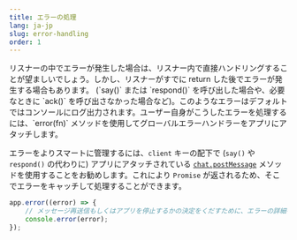 ```yaml
---
title: エラーの処理
lang: ja-jp
slug: error-handling
order: 1
---
```


<div class="section-content">
リスナーの中でエラーが発生した場合は、リスナー内で直接ハンドリングすることが望ましいでしょう。しかし、リスナーがすでに return した後でエラーが発生する場合もあります。 (`say()` または `respond()` を呼び出した場合や、必要なときに `ack()` を呼び出さなかった場合など)。このようなエラーはデフォルトではコンソールにログ出力されます。ユーザー自身がこうしたエラーを処理するには、`error(fn)` メソッドを使用してグローバルエラーハンドラーをアプリにアタッチします。

エラーをよりスマートに管理するには、`client` キーの配下で (`say()` や `respond()` の代わりに) アプリにアタッチされている [`chat.postMessage`](https://api.slack.com/methods/chat.postMessage) メソッドを使用することをお勧めします。これにより `Promise` が返されるため、そこでエラーをキャッチして処理することができます。
</div>

```javascript
app.error((error) => {
	// メッセージ再送信もしくはアプリを停止するかの決定をくだすために、エラーの詳細をチェック 
	console.error(error);
});
```